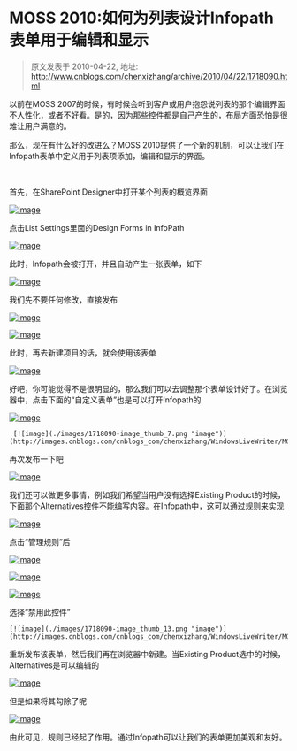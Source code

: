 # MOSS 2010:如何为列表设计Infopath表单用于编辑和显示 
> 原文发表于 2010-04-22, 地址: http://www.cnblogs.com/chenxizhang/archive/2010/04/22/1718090.html 


以前在MOSS 2007的时候，有时候会听到客户或用户抱怨说列表的那个编辑界面不人性化，或者不好看。是的，因为那些控件都是自己产生的，布局方面恐怕是很难让用户满意的。

 那么，现在有什么好的改进么？MOSS 2010提供了一个新的机制，可以让我们在Infopath表单中定义用于列表项添加，编辑和显示的界面。

  

 首先，在SharePoint Designer中打开某个列表的概览界面

 [![image](./images/1718090-image_thumb.png "image")](http://images.cnblogs.com/cnblogs_com/chenxizhang/WindowsLiveWriter/MOSS2010Infopath_A7BF/image_2.png) 

 点击List Settings里面的Design Forms in InfoPath

 [![image](./images/1718090-image_thumb_2.png "image")](http://images.cnblogs.com/cnblogs_com/chenxizhang/WindowsLiveWriter/MOSS2010Infopath_A7BF/image_6.png)

 此时，Infopath会被打开，并且自动产生一张表单，如下

 [![image](./images/1718090-image_thumb_1.png "image")](http://images.cnblogs.com/cnblogs_com/chenxizhang/WindowsLiveWriter/MOSS2010Infopath_A7BF/image_4.png) 

 我们先不要任何修改，直接发布

 [![image](./images/1718090-image_thumb_3.png "image")](http://images.cnblogs.com/cnblogs_com/chenxizhang/WindowsLiveWriter/MOSS2010Infopath_A7BF/image_8.png) 

 [![image](./images/1718090-image_thumb_4.png "image")](http://images.cnblogs.com/cnblogs_com/chenxizhang/WindowsLiveWriter/MOSS2010Infopath_A7BF/image_10.png) 

 此时，再去新建项目的话，就会使用该表单

 [![image](./images/1718090-image_thumb_5.png "image")](http://images.cnblogs.com/cnblogs_com/chenxizhang/WindowsLiveWriter/MOSS2010Infopath_A7BF/image_12.png) 

 好吧，你可能觉得不是很明显的，那么我们可以去调整那个表单设计好了。在浏览器中，点击下面的“自定义表单”也是可以打开Infopath的

 [![image](./images/1718090-image_thumb_6.png "image")](http://images.cnblogs.com/cnblogs_com/chenxizhang/WindowsLiveWriter/MOSS2010Infopath_A7BF/image_14.png) 

     [![image](./images/1718090-image_thumb_7.png "image")](http://images.cnblogs.com/cnblogs_com/chenxizhang/WindowsLiveWriter/MOSS2010Infopath_A7BF/image_16.png) 

 再次发布一下吧

 [![image](./images/1718090-image_thumb_8.png "image")](http://images.cnblogs.com/cnblogs_com/chenxizhang/WindowsLiveWriter/MOSS2010Infopath_A7BF/image_18.png) 

  我们还可以做更多事情，例如我们希望当用户没有选择Existing Product的时候，下面那个Alternatives控件不能编写内容。在Infopath中，这可以通过规则来实现

 [![image](./images/1718090-image_thumb_9.png "image")](http://images.cnblogs.com/cnblogs_com/chenxizhang/WindowsLiveWriter/MOSS2010Infopath_A7BF/image_20.png) 

 点击“管理规则”后

 [![image](./images/1718090-image_thumb_10.png "image")](http://images.cnblogs.com/cnblogs_com/chenxizhang/WindowsLiveWriter/MOSS2010Infopath_A7BF/image_22.png) 

 [![image](./images/1718090-image_thumb_11.png "image")](http://images.cnblogs.com/cnblogs_com/chenxizhang/WindowsLiveWriter/MOSS2010Infopath_A7BF/image_24.png) 

 [![image](./images/1718090-image_thumb_12.png "image")](http://images.cnblogs.com/cnblogs_com/chenxizhang/WindowsLiveWriter/MOSS2010Infopath_A7BF/image_26.png)

 选择“禁用此控件” 

    [![image](./images/1718090-image_thumb_13.png "image")](http://images.cnblogs.com/cnblogs_com/chenxizhang/WindowsLiveWriter/MOSS2010Infopath_A7BF/image_28.png) 

 重新发布该表单，然后我们再在浏览器中新建。当Existing Product选中的时候，Alternatives是可以编辑的

 [![image](./images/1718090-image_thumb_14.png "image")](http://images.cnblogs.com/cnblogs_com/chenxizhang/WindowsLiveWriter/MOSS2010Infopath_A7BF/image_30.png) 

 但是如果将其勾除了呢

 [![image](./images/1718090-image_thumb_15.png "image")](http://images.cnblogs.com/cnblogs_com/chenxizhang/WindowsLiveWriter/MOSS2010Infopath_A7BF/image_32.png) 

 由此可见，规则已经起了作用。通过Infopath可以让我们的表单更加美观和友好。

